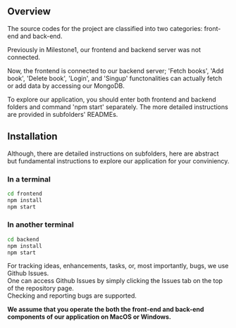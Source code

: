 ## Overview

The source codes for the project are classified into two categories: front-end and back-end.  

Previously in Milestone1, our frontend and backend server was not connected.

Now, the frontend is connected to our backend server; 'Fetch books', 'Add book', 'Delete book', 'Login', and 'Singup' functonalities can actually fetch or add data by accessing our MongoDB.

To explore our application, you should enter both frontend and backend folders and command 'npm start' separately.
The more detailed instructions are provided in subfolders' READMEs.

## Installation
Although, there are detailed instructions on subfolders, here are abstract but fundamental instructions to explore our application for your conviniency.

### In a terminal
```bash
cd frontend
npm install
npm start
```

### In another terminal
```bash
cd backend
npm install
npm start
```


For tracking ideas, enhancements, tasks, or, most importantly, bugs, we use Github Issues.  
One can access Github Issues by simply clicking the Issues tab on the top of the repository page.  
Checking and reporting bugs are supported.

**We assume that you operate the both the front-end and back-end components of our application on MacOS or Windows.**
